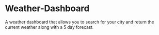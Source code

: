 # Weather-Dashboard
A weather dashboard that allows you to search for your city and return the current weather along with a 5 day forecast.
